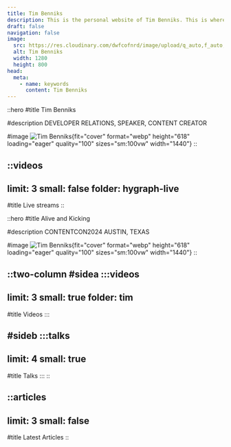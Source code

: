 ```yaml
---
title: Tim Benniks
description: This is the personal website of Tim Benniks. This is where you can find my public speaking schedule and my videos.
draft: false
navigation: false
image:
  src: https://res.cloudinary.com/dwfcofnrd/image/upload/q_auto,f_auto,w_1280/Tim/tim_aug_2023.png
  alt: Tim Benniks
  width: 1280
  height: 800
head:
  meta:
    - name: keywords
      content: Tim Benniks
---
```


::hero
#title
Tim Benniks

#description
DEVELOPER RELATIONS, SPEAKER, CONTENT CREATOR

#image
![Tim Benniks](/tim.png){fit="cover" format="webp" height="618" loading="eager" quality="100" sizes="sm:100vw" width="1440"}
::

::videos
---
limit: 3
small: false
folder: hygraph-live
---
#title
Live streams
::

::hero
#title
Alive and Kicking

#description
CONTENTCON2024 AUSTIN, TEXAS

#image
![Tim Benniks](/contentcon-tim.png){fit="cover" format="webp" height="618" loading="eager" quality="100" sizes="sm:100vw" width="1440"}
::

::two-column
#sidea
  :::videos
  ---
  limit: 3
  small: true
  folder: tim
  ---
  #title
  Videos
  :::

#sideb
  :::talks
  ---
  limit: 4
  small: true
  ---
  #title
  Talks
  :::
::

::articles
---
limit: 3
small: false
---
#title
Latest Articles
::
